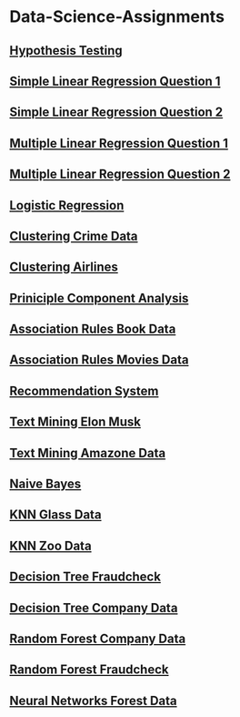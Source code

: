 # Data-Science-Assignments

## [Hypothesis Testing](https://colab.research.google.com/drive/1PQm_yVYESkyPvZ8R5bO8glDJn6Z2gNP2?usp=sharing)

## [Simple Linear Regression Question 1](https://colab.research.google.com/drive/1EOfi5IfffAfL1hkJxO7PV4FyUMdEjwfI?usp=sharing)

## [Simple Linear Regression Question 2](https://colab.research.google.com/drive/1RXf-gyU__hIN1tEkQjQygHRBoDX86pb6?usp=sharing)

## [Multiple Linear Regression Question 1](https://colab.research.google.com/drive/1GgHe4sb--r-JvNsGrUDZYNhW2rocoUPT?usp=sharing)

## [Multiple Linear Regression Question 2](https://colab.research.google.com/drive/1lyiGzwwjepNAS5aqfZjZcIQNi0b57LrI?usp=sharing)

## [Logistic Regression](https://colab.research.google.com/drive/1rLr8xD8U993PzCnbFdIK3Qz2IyWZgwdq?usp=sharing)

## [Clustering Crime Data](https://colab.research.google.com/drive/1DYiBVMaA5G_kzxSynfZ4rc4JftTbHJIS?usp=sharing)

## [Clustering Airlines](https://colab.research.google.com/drive/12_hz54SvBc56TkCkyqqrnKWuW25HxjiQ?usp=sharing)

## [Priniciple Component Analysis](https://colab.research.google.com/drive/1105bzprXgUhkHEhwR7xjpxaoj28o7xYD?usp=sharing)

## [Association Rules Book Data](https://colab.research.google.com/drive/1wfame_YtkM1OpBrwPpNwYiky_v_BGHbX?usp=sharing)

## [Association Rules Movies Data](https://colab.research.google.com/drive/1sHRS2KtxcqiTbEJuPIHF-jojdqJtsdAb?usp=sharing)

## [Recommendation System](https://colab.research.google.com/drive/1ExXjebZppYvEuW5zzoDeKGnWxxTupeCW?usp=sharing)

## [Text Mining Elon Musk](https://colab.research.google.com/drive/1je-qb-HI5pxIyMMATAjUk1e6znT_D6S8?usp=sharing)

## [Text Mining Amazone Data](https://colab.research.google.com/drive/10aEcn2wa-ex8mABDBiUxO8xm1xUmfCGY?usp=sharing)

## [Naive Bayes](https://colab.research.google.com/drive/1NAfc75oaN8OBBV9ld6DNGxXC9DkfTfur?usp=sharing)

## [KNN Glass Data](https://colab.research.google.com/drive/16Kzt4YAxVIN51rm8p0H_vutaNhVjh0m_?usp=sharing)

## [KNN Zoo Data](https://colab.research.google.com/drive/1Xu3hS3RYwjxHQtk54DfsIoQ2CmIOSfNd?usp=sharing)

## [Decision Tree Fraudcheck](https://colab.research.google.com/drive/16KgeBsP1M83CJnTFPOp_MhpHy0lvOYuW?usp=sharing)

## [Decision Tree Company Data](https://colab.research.google.com/drive/10w4gLCuw3jBThAyU7VzXnAq96cB6HT97?usp=sharing)

## [Random Forest Company Data](https://colab.research.google.com/drive/1rShXJPpQcSW0cRgb2RrOuDOhWFM0iv16?usp=sharing)

## [Random Forest Fraudcheck](https://colab.research.google.com/drive/1xGrjPEYyFji9dqkyb2HaHy9LmZ-TqaKA?usp=sharing) 

## [Neural Networks Forest Data](https://colab.research.google.com/drive/1ay7x8V78gdvQn7sQM7k_tD8ySH8NGNkG?usp=sharing)

